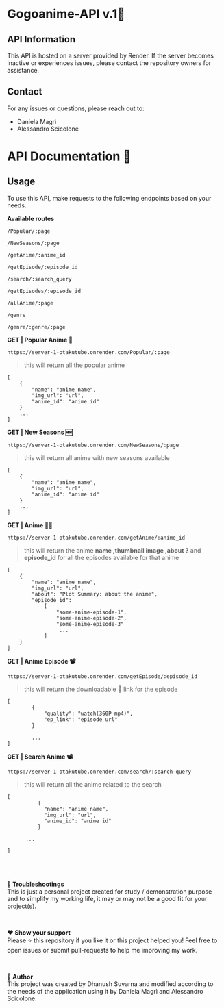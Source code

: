 # Gogoanime-API v.1🧬

## API Information

This API is hosted on a server provided by Render. If the server becomes inactive or experiences issues, please contact the repository owners for assistance.

## Contact

For any issues or questions, please reach out to:

- Daniela Magrì
- Alessandro Scicolone

# API Documentation 📑

## Usage

To use this API, make requests to the following endpoints based on your needs.

**Available routes**
	
	/Popular/:page
	
	/NewSeasons/:page
	
	/getAnime/:anime_id
	
	/getEpisode/:episode_id
	
	/search/:search_query
 	
  	/getEpisodes/:episode_id

   	/allAnime/:page

	/genre

	/genre/:genre/:page
	

**GET | Popular Anime 🍿**
```
https://server-1-otakutube.onrender.com/Popular/:page
```
 >this will return all the popular anime
```
[
    {
        "name": "anime name",
        "img_url": "url",
        "anime_id": "anime id"
    }
    ...
]
```

**GET | New Seasons 🆕**
```
https://server-1-otakutube.onrender.com/NewSeasons/:page
```
 >this will return all anime with new seasons available
```
[
    {
        "name": "anime name",
        "img_url": "url",
        "anime_id": "anime id"
    }
    ...
]
```
**GET | Anime 🕵️‍♂️**
```
https://server-1-otakutube.onrender.com/getAnime/:anime_id
```
 >this will return the anime **name ,thumbnail image ,about  ?** and **episode_id** for all the episodes available for that anime
```
[
	{
	    "name": "anime name",
	    "img_url": "url",
	    "about": "Plot Summary: about the anime",
	    "episode_id": 
		    [
		        "some-anime-episode-1",
		        "some-anime-episode-2",
		        "some-anime-episode-3"
		         ...
		    ]
	}
]
```
**GET  | Anime Episode 📽**
```
https://server-1-otakutube.onrender.com/getEpisode/:episode_id
```
 >this will return the downloadable  🔻 link for the episode
```
[
	    {
	        "quality": "watch(360P-mp4)",
	        "ep_link": "episode url"
	    }
	    
	    ...
]
```

**GET  | Search Anime 📽**
```
https://server-1-otakutube.onrender.com/search/:search-query
```
 >this will return all the anime related to the search
```
[
    	  {
        	"name": "anime name",
        	"img_url": "url",
        	"anime_id": "anime id"
    	  }
	  
	  ...
	  
]	  
```
<br />
<br />

**💢 Troubleshootings**
<br />
This is just a personal project created for study / demonstration purpose and to simplify my working life, it may or may not be a good fit for your project(s).

<br />

**❤️ Show your support**
<br />
Please ⭐ this repository if you like it or this project helped you!
Feel free to open issues or submit pull-requests to help me improving my work.

<br />

**🤖 Author**
<br />
This project was created by Dhanush Suvarna and modified according to the needs of the application using it by Daniela Magrì and Alessandro Scicolone.

